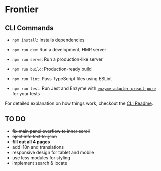 # Frontier

## CLI Commands

- `npm install`: Installs dependencies

- `npm run dev`: Run a development, HMR server

- `npm run serve`: Run a production-like server

- `npm run build`: Production-ready build

- `npm run lint`: Pass TypeScript files using ESLint

- `npm run test`: Run Jest and Enzyme with
  [`enzyme-adapter-preact-pure`](https://github.com/preactjs/enzyme-adapter-preact-pure) for
  your tests

For detailed explanation on how things work, checkout the [CLI Readme](https://github.com/developit/preact-cli/blob/master/README.md).

## TO DO

- ~~fix main panel overflow to inner scroll~~
- ~~eject info text to .json~~
- **fill out all 4 pages**
- add i18n and translations
- responsive design for tablet and mobile
- use less modules for styling
- implement search & locate
